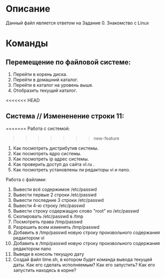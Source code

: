 # Описание
Данный файл является ответом на Задание 0. Знакомство с Linux

# Команды
## Перемещение по файловой системе:
1. Перейти в корень диска.
2. Перейти в домашний каталог.
3. Перейти в каталог на уровень выше.
4. Отобразить текущий каталог.

<<<<<<< HEAD
## Система // Измененение строки 11:
=======
Работа с системой:
>>>>>>> new-feature
1. Как посмотреть дистрибутив системы.
2. Как посмотреть ядро системы.
3. Как посмотреть ip адрес системы.
4. Как проверить доступ до сайта vl.ru .
5. Как посмотреть установлены ли редакторы vi и nano.

Работа с файлами:
1. Вывести всё содержимое /etc/passwd
2. Вывести первые 2 строки /etc/passwd
3. Вывести последние 3 строки /etc/passwd
4. Вывести 4-ю строку /etc/passwd
5. Вывести строку содержащую слово "root" из /etc/passwd
6. Скопировать /etc/passwd в /tmp
7. Посмотреть права /tmp/passwd
8. Разрешить всем изменять /tmp/passwd
9. Добавить в /tmp/passwd новую строку произвольного содержания редактором vi
10. Добавить в /tmp/passwd новую строку произвольного содержания редактором nano 
11. Выведи в консоль текущую дату
12. Создай файл time.sh, в котором будет команда вывода текущей даты. Как его сделать исполняемым? Как его запустить? Как его запустить находясь в корне?